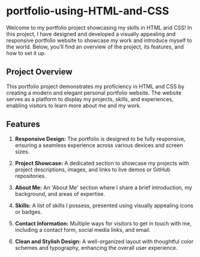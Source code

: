 # portfolio-using-HTML-and-CSS
Welcome to my portfolio project showcasing my skills in HTML and CSS! In this project, I have designed and developed a visually appealing and responsive portfolio website to showcase my work and introduce myself to the world. Below, you'll find an overview of the project, its features, and how to set it up.

## Project Overview

This portfolio project demonstrates my proficiency in HTML and CSS by creating a modern and elegant personal portfolio website. The website serves as a platform to display my projects, skills, and experiences, enabling visitors to learn more about me and my work.

## Features

1. **Responsive Design:** The portfolio is designed to be fully responsive, ensuring a seamless experience across various devices and screen sizes.

2. **Project Showcase:** A dedicated section to showcase my projects with project descriptions, images, and links to live demos or GitHub repositories.

3. **About Me:** An 'About Me' section where I share a brief introduction, my background, and areas of expertise.

4. **Skills:** A list of skills I possess, presented using visually appealing icons or badges.

5. **Contact Information:** Multiple ways for visitors to get in touch with me, including a contact form, social media links, and email.

6. **Clean and Stylish Design:** A well-organized layout with thoughtful color schemes and typography, enhancing the overall user experience.



